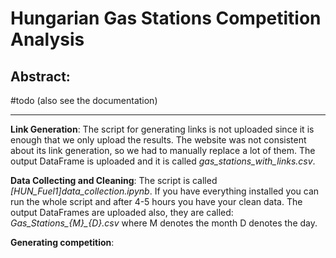 # Hungarian Gas Stations Competition Analysis

Abstract:
---

#todo (also see the documentation)

---
**Link Generation**: The script for generating links is not uploaded since it is enough that we only upload the results. The website was not consistent about its link generation, so we had to manually replace a lot of them. The output DataFrame is uploaded and it is called *gas_stations_with_links.csv*.

**Data Collecting and Cleaning**: The script is called *[HUN_Fuel1]data_collection.ipynb*. If you have everything installed you can run the whole script and after 4-5 hours you have your clean data. The output DataFrames are uploaded also, they are called: *Gas_Stations_{M}_{D}.csv* where M denotes the month D denotes the day.

**Generating competition**:
